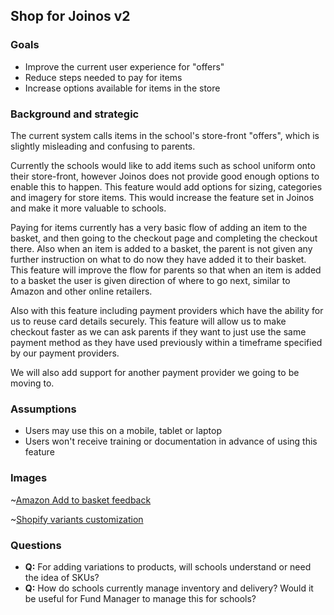 ## Shop for Joinos v2

### Goals

* Improve the current user experience for "offers"
* Reduce steps needed to pay for items
* Increase options available for items in the store

### Background and strategic

The current system calls items in the school's store-front "offers", which is
slightly misleading and confusing to parents.

Currently the schools would like to add items such as school uniform onto their
store-front, however Joinos does not provide good enough options to enable this
to happen. This feature would add options for sizing, categories and imagery
for store items. This would increase the feature set in Joinos and make it more
valuable to schools.

Paying for items currently has a very basic flow of adding an item to the
basket, and then going to the checkout page and completing the checkout there.
Also when an item is added to a basket, the parent is not given any further
instruction on what to do now they have added it to their basket. This feature
will improve the flow for parents so that when an item is added to a basket the
user is given direction of where to go next, similar to Amazon and other
online retailers.

Also with this feature including payment providers which have the ability for
us to reuse card details securely. This feature will allow us to make checkout
faster as we can ask parents if they want to just use the same payment method
as they have used previously within a timeframe specified by our payment providers.

We will also add support for another payment provider we going to be moving to.

### Assumptions

* Users may use this on a mobile, tablet or laptop
* Users won't receive training or documentation in advance of using this feature

### Images

~[Amazon Add to basket feedback](amazon-add-to-basket.png)

~[Shopify variants customization](create-size-variants.png)

### Questions

* **Q:** For adding variations to products, will schools understand or need
  the idea of SKUs?
* **Q:** How do schools currently manage inventory and delivery? Would it be
  useful for Fund Manager to manage this for schools?
